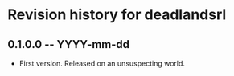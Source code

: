 # Revision history for deadlandsrl

## 0.1.0.0 -- YYYY-mm-dd

* First version. Released on an unsuspecting world.
